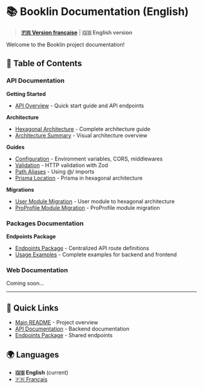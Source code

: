 # 📚 Booklin Documentation (English)

> **[🇫🇷 Version française](../fr/README.md)** | **🇬🇧 English version**

Welcome to the Booklin project documentation!

## 📖 Table of Contents

### API Documentation

**Getting Started**
- [API Overview](./api/README.md) - Quick start guide and API endpoints

**Architecture**
- [Hexagonal Architecture](./api/architecture/hexagonal-architecture.md) - Complete architecture guide
- [Architecture Summary](./api/architecture/architecture-summary.md) - Visual architecture overview

**Guides**
- [Configuration](./api/guides/configuration.md) - Environment variables, CORS, middlewares
- [Validation](./api/guides/validation.md) - HTTP validation with Zod
- [Path Aliases](./api/guides/path-aliases.md) - Using @/ imports
- [Prisma Location](./api/guides/prisma-location.md) - Prisma in hexagonal architecture

**Migrations**
- [User Module Migration](./api/migrations/user-module.md) - User module to hexagonal architecture
- [ProProfile Module Migration](./api/migrations/proprofile-module.md) - ProProfile module migration

### Packages Documentation

**Endpoints Package**
- [Endpoints Package](./packages/endpoints/README.md) - Centralized API route definitions
- [Usage Examples](./packages/endpoints/examples.md) - Complete examples for backend and frontend

### Web Documentation

Coming soon...

---

## 🚀 Quick Links

- [Main README](../../README.md) - Project overview
- [API Documentation](./api/README.md) - Backend documentation
- [Endpoints Package](./packages/endpoints/README.md) - Shared endpoints

## 🌍 Languages

- **🇬🇧 English** (current)
- [🇫🇷 Français](../fr/README.md)

